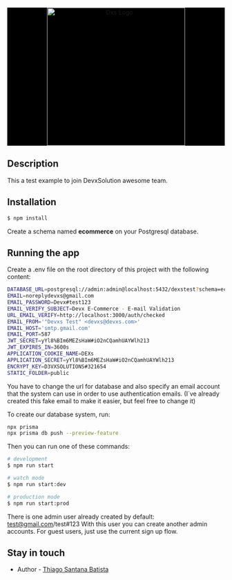 <p align="center" style="background: black">
  <a href="https://devxsolution.com/" target="blank" ><img src="https://devxsolution.com/wp-content/uploads/2021/04/Devxsolution-logo-2021-1.png" width="320" alt="Dxs Logo" /></a>
</p>

## Description

This a test example to join DevxSolution awesome team.

## Installation

```bash
$ npm install
```

Create a schema named **ecommerce** on your Postgresql database.

## Running the app

Create a .env file on the root directory of this project with the following content:

```bash
DATABASE_URL=postgresql://admin:admin@localhost:5432/dexstest?schema=ecommerce
EMAIL=noreplydevxs@gmail.com
EMAIL_PASSWORD=Devx#test123
EMAIL_VERIFY_SUBJECT=Devx E-Commerce - E-mail Validation
URL_EMAIL_VERIFY=http://localhost:3000/auth/checked
EMAIL_FROM='"Devxs Test" <devxs@devxs.com>'
EMAIL_HOST='smtp.gmail.com'
EMAIL_PORT=587
JWT_SECRET=yYl8%BIm6MEZsHaW#iO2nCQamhUAYWlh213
JWT_EXPIRES_IN=3600s
APPLICATION_COOKIE_NAME=DEXs
APPLICATION_SECRET=yYl8%BIm6MEZsHaW#iO2nCQamhUAYWlh213
ENCRYPT_KEY=D3VXSOLUTIONS#321654
STATIC_FOLDER=public
```

You have to change the url for database and also specify an email account that the system can use in order to use authentication emails. (I´ve already created this fake email to make it easier, but feel free to change it)

To create our database system, run:

```bash
npx prisma
npx prisma db push --preview-feature
```

Then you can run one of these commands:

```bash
# development
$ npm run start

# watch mode
$ npm run start:dev

# production mode
$ npm run start:prod
```

There is one admin user already created by default:
test@gmail.com/test#123
With this user you can create another admin accounts.
For guest users, just use the current sign up flow.

## Stay in touch

- Author - [Thiago Santana Batista](https://github.com/ThiagoSanBat/)
